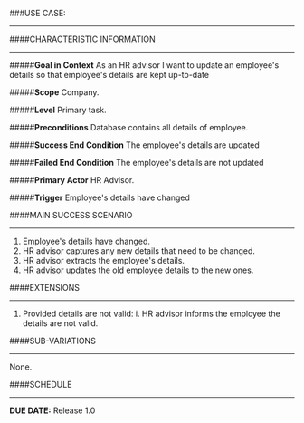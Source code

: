 ###USE CASE: 
***
####CHARACTERISTIC INFORMATION
***
#####__Goal in Context__
As an HR advisor I want to update an employee's details so that employee's details are kept up-to-date

#####__Scope__
Company.

#####__Level__
Primary task.

#####__Preconditions__
Database contains all details of employee.

#####__Success End Condition__
The employee's details are updated

#####__Failed End Condition__
The employee's details are not updated

#####__Primary Actor__
HR Advisor.

#####__Trigger__
Employee's details have changed

####MAIN SUCCESS SCENARIO
***
1. Employee's details have changed.
2. HR advisor captures any new details that need to be changed.
3. HR advisor extracts the employee's details.
4. HR advisor updates the old employee details to the new ones.

####EXTENSIONS
***
1. Provided details are not valid:
	i. HR advisor informs the employee the details are not valid.

####SUB-VARIATIONS
***
None.

####SCHEDULE
***
__DUE DATE:__ Release 1.0